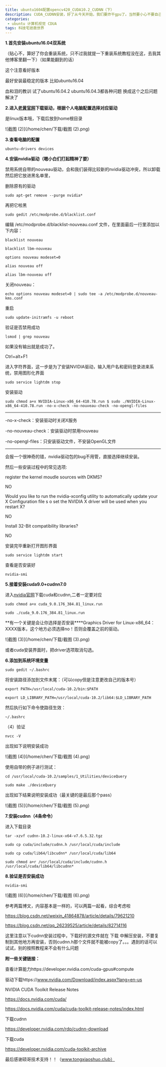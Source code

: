 ```yaml
---
title: ubuntu1604配置opencv420_CUDA10.2_CUDNN（下）
description: CUDA_CUDNN安装，好了从今天开始，我们要炸干gpu了。当然要小心不要自己先被CUDA炸干了因为这个安装过程有点迷，小白有些误操作会导致一些很吓人的后果。所以提前备份好文件准备多次重装系统吧。
categories:
 - ubuntu 计算机视觉 CDUA
tags: 科技宅拯救世界
---
```


**1.首先安装ubuntu16.04双系统**

（贴心不，算好了你会重装系统，只不过我就提一下重装系统教程没在这，去我其他博客里翻一下）（如果能翻到的话）

这个注意看好版本

最好安装最稳定的版本 比如ubuntu16.04

血和泪的教训 试了ubuntu16.04.2 ubuntu16.04.3都各种问题 换成这个之后问题解决了

**2.进入[老黄官网](https://www.nvidia.com/Download/index.aspx)下载驱动，根据个人电脑配置选择对应驱动**

是linux版本哦，下载后放到home根目录

![截图 (2)](/home/chen/下载/截图 (2).png)

**3.查看电脑的配置**

`ubuntu-drivers devices`

**4.安装nvidia驱动（嗯小白们打起精神了要）**

禁用系统自带的nouveau驱动，会和我们装得比较新的nvidia驱动冲突，所以卸载然后把它放进黑名单里，

删除原有的驱动

`sudo apt-get remove --purge nvidia*`

再把它啦黑

`sudo gedit /etc/modprobe.d/blacklist.conf`

编辑 /etc/modprobe.d/blacklist-nouveau.conf 文件，在里面最后一行里添加以下内容：

`blacklist nouveau `

`blacklist lbm-nouveau `

`options nouveau modeset=0 `

`alias nouveau off `

`alias lbm-nouveau off`

关闭nouveau：

`echo options nouveau modeset=0 | sudo tee -a /etc/modprobe.d/nouveau-kms.conf`

重启

`sudo update-initramfs -u reboot`

验证是否禁用成功

`lsmod | grep nouveau`

如果没有输出就是成功了。

Ctrl+alt+F1 

进入字符界面，这一步是为了安装NVIDIA驱动，输入用户名和密码登录进来系统，禁用图形化界面

`sudo service lightdm stop`

安装驱动

`sudo chmod a+x NVIDIA-Linux-x86_64-410.78.run $ sudo ./NVIDIA-Linux-x86_64-410.78.run -no-x-check -no-nouveau-check -no-opengl-files`

***

-no-x-check：安装驱动时关闭X服务

-no-nouveau-check：安装驱动时禁用nouveau

-no-opengl-files：只安装驱动文件，不安装OpenGL文件

***

会报一个很神奇的错，nvidia驱动包的bug不用管，直接选择继续安装。

然后一些安装过程中的常见选项:

register the kernel moudle sources with DKMS? 

NO

Would you like to run the nvidia-xconfig utility to automatically update your X Configuration file s o set the NVIDIA X driver will be used when you restart X?

NO

Install 32-Bit compatibility libraries?

NO



安装完毕重新打开图形界面

`sudo service lightdm start`

查看是否安装好

`nvidia-smi`

**5.接着安装cuda9.0+cudnn7.0**

进入[nvidia官网](https://developer.nvidia.com/cuda-release-candidate-download)下载cuda和cudnn,二者一定要对应

`sudo chmod a+x cuda_9.0.176_384.81_linux.run`

`sudo ./cuda_9.0.176_384.81_linux.run`

**有一个关键是会让你选择是否安装****Graphics Driver for Linux-x86_64：XXXX版本，这个地方必须选择no！否则会覆盖之前的驱动。

![截图 (3)](/home/chen/下载/截图 (3).png)

或者cuda安装界面时，把driver选项取消勾选。

**6.添加到系统环境变量**

`sudo gedit ~/.bashrc`

将安装路径添加到文件末尾：（可以copy但是注意更改自己的版本号）

`export PATH=/usr/local/cuda-10.2/bin:$PATH `

`export LD_LIBRARY_PATH=/usr/local/cuda-10.2/lib64:$LD_LIBRARY_PATH`

然后执行如下命令使路径生效：

`~/.bashrc`

（4）验证

`nvcc -V`

出现如下说明安装成功

![截图 (4)](/home/chen/下载/截图 (4).png)

使用自带的例子进行测试：

`cd /usr/local/cuda-10.2/samples/1_Utilities/deviceQuery `

`sudo make ./deviceQuery`

出现如下结果说明安装成功（最关键的是最后那个pass）

![截图 (5)](/home/chen/下载/截图 (5).png)

**7.安装cudnn（4条命令）**

进入下载目录

`tar -xzvf cudnn-10.2-linux-x64-v7.6.5.32.tgz `

`sudo cp cuda/include/cudnn.h /usr/local/cuda/include `

`sudo cp cuda/lib64/libcudnn* /usr/local/cuda/lib64 `

`sudo chmod a+r /usr/local/cuda/include/cudnn.h /usr/local/cuda/lib64/libcudnn*`

**8.验证是否安装成功**

`nvidia-smi`

![截图 (6)](/home/chen/下载/截图 (6).png)

参考两篇博文，内容基本是一样的，可以两篇一起看，综合考虑啦

https://blog.csdn.net/weixin_41864878/article/details/79621210

https://blog.csdn.net/qq_26239525/article/details/82714116

这里注意以下cudnn安装过程中，下载好的源文件就在 下载 中解压安装，不要复制到其他地方再安装，否则cudnn.h那个文件就不能被copy了。。。遇到的话可以试试，别的按照教程来不会有什么问题



**附一些关键链接：**

查看计算能力https://developer.nvidia.com/cuda-gpus#compute

驱动下载https://www.nvidia.com/Download/index.aspx?lang=en-us

NVIDIA CUDA Toolkit Release Notes

https://docs.nvidia.com/cuda/

https://docs.nvidia.com/cuda/cuda-toolkit-release-notes/index.html

下载cudnn

https://developer.nvidia.com/rdp/cudnn-download

下载cuda

https://developer.nvidia.com/cuda-toolkit-archive



最后感谢硕哥技术支持！！（www.tongxiaoshuo.club）

























